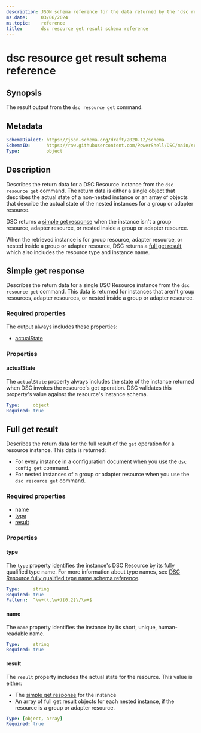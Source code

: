 ```yaml
---
description: JSON schema reference for the data returned by the 'dsc resource get' command.
ms.date:     03/06/2024
ms.topic:    reference
title:       dsc resource get result schema reference
---
```


# dsc resource get result schema reference

## Synopsis

The result output from the `dsc resource get` command.

## Metadata

```yaml
SchemaDialect: https://json-schema.org/draft/2020-12/schema
SchemaID:      https://raw.githubusercontent.com/PowerShell/DSC/main/schemas/2023/10/outputs/resource/get.json
Type:          object
```

## Description

Describes the return data for a DSC Resource instance from the `dsc resource get` command. The
return data is either a single object that describes the actual state of a non-nested instance or
an array of objects that describe the actual state of the nested instances for a group or adapter
resource.

DSC returns a [simple get response](#simple-get-response) when the instance isn't a group resource,
adapter resource, or nested inside a group or adapter resource.

When the retrieved instance is for group resource, adapter resource, or nested inside a group or
adapter resource, DSC returns a [full get result](#full-get-result), which also includes the
resource type and instance name.

## Simple get response

Describes the return data for a single DSC Resource instance from the `dsc resource get` command.
This data is returned for instances that aren't group resources, adapter resources, or nested
inside a group or adapter resource.

### Required properties

The output always includes these properties:

- [actualState](#actualstate)

### Properties

#### actualState

The `actualState` property always includes the state of the instance returned when DSC invokes the
resource's get operation. DSC validates this property's value against the resource's instance
schema.

```yaml
Type:     object
Required: true
```

## Full get result

Describes the return data for the full result of the `get` operation for a resource instance. This
data is returned:

- For every instance in a configuration document when you use the `dsc config get` command.
- For nested instances of a group or adapter resource when you use the `dsc resource get` command.

### Required properties

- [name](#name)
- [type](#type)
- [result](#result)

### Properties

#### type

The `type` property identifies the instance's DSC Resource by its fully qualified type name.
For more information about type names, see
[DSC Resource fully qualified type name schema reference][01].

```yaml
Type:     string
Required: true
Pattern:  ^\w+(\.\w+){0,2}\/\w+$
```

#### name

The `name` property identifies the instance by its short, unique, human-readable name.

```yaml
Type:     string
Required: true
```

#### result

The `result` property includes the actual state for the resource. This value is either:

- The [simple get response](#simple-get-response) for the instance
- An array of full get result objects for each nested instance, if the resource is a group or
  adapter resource.

```yaml
Type: [object, array]
Required: true
```

[01]: ../../definitions/resourceType.md
